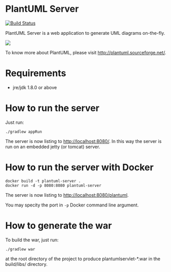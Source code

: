 PlantUML Server 
===============
[![Build Status](https://travis-ci.org/rado0x54/plantuml-server.png?branch=master)](https://travis-ci.org/rado0x54/plantuml-server)

PlantUML Server is a web application to generate UML diagrams on-the-fly.

![](https://raw.githubusercontent.com/ftomassetti/plantuml-server/readme/screenshots/screenshot.png)
 
To know more about PlantUML, please visit http://plantuml.sourceforge.net/.

Requirements
============

 * jre/jdk 1.8.0 or above

How to run the server
=====================

Just run:

```
./gradlew appRun
```

The server is now listing to [http://localhost:8080/](http://localhost:8080/).
In this way the server is run on an embedded jetty (or tomcat) server. 


How to run the server with Docker
=================================

```
docker build -t plantuml-server .
docker run -d -p 8080:8080 plantuml-server
```

The server is now listing to [http://localhost:8080/plantuml](http://localhost:8080/plantuml).

You may specity the port in `-p` Docker command line argument.


How to generate the war
=======================

To build the war, just run:

```
./gradlew war
```

at the root directory of the project to produce plantumlservlet-*.war in the build/libs/ directory.
